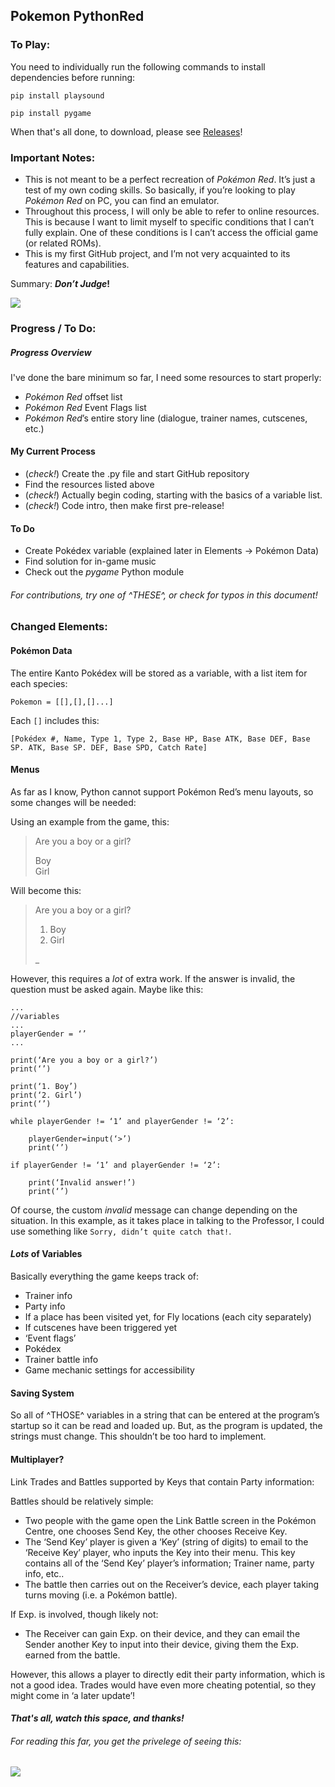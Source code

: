 ## Pokemon PythonRed

### To Play:

You need to individually run the following commands to install dependencies before running:
```
pip install playsound
```
```
pip install pygame
```

When that's all done, to download, please see [Releases](https://github.com/TurnipGuy30/Pokemon-PythonRed/releases)!

### Important Notes:

* This is not meant to be a perfect recreation of _Pokémon Red_. It’s just a test of my own coding skills. So basically, if you’re looking to play _Pokémon Red_ on PC, you can find an emulator.
* Throughout this process, I will only be able to refer to online resources. This is because I want to limit myself to specific conditions that I can’t fully explain. One of these conditions is I can’t access the official game (or related ROMs).
* This is my first GitHub project, and I’m not very acquainted to its features and capabilities.

Summary: **_Don’t Judge_!**

![](https://tse2.mm.bing.net/th/id/OIP.VHV4L97MJfgNd5DMRep1oQHaHZ?w=201&h=200&c=7&o=5&dpr=1.5&pid=1.7)

### Progress / To Do:

##### Progress Overview
I've done the bare minimum so far, I need some resources to start properly:

* _Pokémon Red_ offset list
* _Pokémon Red_ Event Flags list
* _Pokémon Red_’s entire story line (dialogue, trainer names, cutscenes, etc.)

#### My Current Process
* (_check!_) Create the .py file and start GitHub repository
* Find the resources listed above
* (_check!_) Actually begin coding, starting with the basics of a variable list.
* (_check!_) Code intro, then make first pre-release!

#### To Do
* Create Pokédex variable (explained later in Elements -> Pokémon Data)
* Find solution for in-game music
* Check out the _pygame_ Python module

###### For contributions, try one of ^THESE^, or check for typos in this document!

### Changed Elements:

#### Pokémon Data
The entire Kanto Pokédex will be stored as a variable, with a list item for each species:

```
Pokemon = [[],[],[]...]
```

Each `[]` includes this:

```
[Pokédex #, Name, Type 1, Type 2, Base HP, Base ATK, Base DEF, Base SP. ATK, Base SP. DEF, Base SPD, Catch Rate]
```

#### Menus
As far as I know, Python cannot support Pokémon Red’s menu layouts, so some changes will be needed:

Using an example from the game, this:

> Are you a boy or a girl?
>  
> Boy  
> Girl

Will become this:

> Are you a boy or a girl?
> 
> 1. Boy
> 2. Girl
> 
> _

However, this requires a _lot_ of extra work. If the answer is invalid, the question must be asked again. Maybe like this:

```
...
//variables
...
playerGender = ‘’
...

print(‘Are you a boy or a girl?’)
print(‘’)

print(‘1. Boy’)
print(‘2. Girl’)
print(‘’)

while playerGender != ‘1’ and playerGender != ‘2’:

    playerGender=input(‘>’)
    print(‘’)

if playerGender != ‘1’ and playerGender != ‘2’:

    print(‘Invalid answer!’)
    print(‘’)
```

Of course, the custom _invalid_ message can change depending on the situation. In this example, as it takes place in talking to the Professor, I could use something like `Sorry, didn’t quite catch that!`.

#### _Lots_ of Variables
Basically everything the game keeps track of:
* Trainer info
* Party info
* If a place has been visited yet, for Fly locations (each city separately)
* If cutscenes have been triggered yet
* ‘Event flags’
* Pokédex
* Trainer battle info
* Game mechanic settings for accessibility

#### Saving System
So all of ^THOSE^ variables in a string that can be entered at the program’s startup so it can be read and loaded up. But, as the program is updated, the strings must change. This shouldn’t be too hard to implement.

#### Multiplayer?
Link Trades and Battles supported by Keys that contain Party information:

Battles should be relatively simple:
* Two people with the game open the Link Battle screen in the Pokémon Centre, one chooses Send Key, the other chooses Receive Key.
* The ‘Send Key’ player is given a ‘Key’ (string of digits) to email to the ‘Receive Key’ player, who inputs the Key into their menu. This key contains all of the ‘Send Key’ player’s information; Trainer name, party info, etc..
* The battle then carries out on the Receiver’s device, each player taking turns moving (i.e. a Pokémon battle).

If Exp. is involved, though likely not:
* The Receiver can gain Exp. on their device, and they can email the Sender another Key to input into their device, giving them the Exp. earned from the battle.

However, this allows a player to directly edit their party information, which is not a good idea. Trades would have even more cheating potential, so they might come in ‘a later update’!

#### _That's all, watch this space, and thanks!_

###### For reading this far, you get the privelege of seeing this:
![](https://tse2.mm.bing.net/th/id/OIP.odJ_-1cegyviucDJCNG_XAAAAA?w=136&h=180&c=7&o=5&dpr=1.5&pid=1.7)
